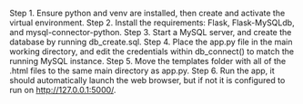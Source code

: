 Step 1. Ensure python and venv are installed, then create and activate the virtual environment.
Step 2. Install the requirements: Flask, Flask-MySQLdb, and mysql-connector-python.
Step 3. Start a MySQL server, and create the database by running db_create.sql.
Step 4. Place the app.py file in the main working directory, and edit the credentials within db_connect() to match the running MySQL instance.
Step 5. Move the templates folder with all of the .html files to the same main directory as app.py.
Step 6. Run the app, it should automatically launch the web browser, but if not it is configured to run on http://127.0.0.1:5000/.